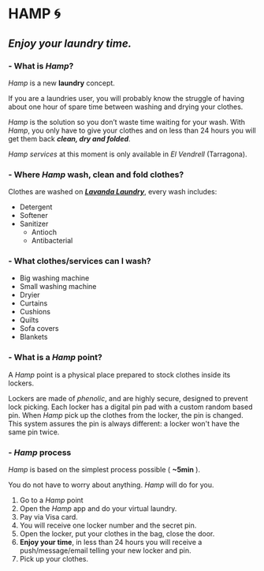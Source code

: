 # **HAMP** :cyclone:

## **_Enjoy your laundry time._**

### - What is *Hamp*?
*Hamp* is a new **laundry** concept.

If you are a laundries user, you will probably know the struggle of having about one hour of spare time between washing and drying your clothes.

*Hamp* is the solution so you don’t waste time waiting for your wash. With *Hamp*, you only have to give your clothes and on less than 24 hours you will get them back **_clean, dry and folded_**.

*Hamp services* at this moment is only available in *El Vendrell* (Tarragona).

### - Where *Hamp* wash, clean and fold clothes?

Clothes are washed on [**_Lavanda Laundry_**](https://www.facebook.com/pg/lavandalaundryelvendrell/about/), every wash includes:
- Detergent
- Softener
- Sanitizer
  - Antioch
  - Antibacterial

### - What clothes/services can I wash?
- Big washing machine
- Small washing machine
- Dryier
- Curtains
- Cushions
- Quilts
- Sofa covers
- Blankets

### - What is a *Hamp* point?
A *Hamp* point is a physical place prepared to stock clothes inside its lockers.

Lockers are made of *phenolic*, and are highly secure, designed to prevent lock picking. Each locker has a digital pin pad with a custom random based pin. When *Hamp* pick up the clothes from the locker, the pin is changed. This system assures the pin is always different: a locker won't have the same pin twice.

### - *Hamp* process
*Hamp* is based on the simplest process possible ( **~5min** ).

You do not have to worry about anything. *Hamp* will do for you.

1. Go to a *Hamp* point
2. Open the *Hamp* app and do your virtual laundry.
3. Pay via Visa card.
4. You will receive one locker number and the secret pin.
5. Open the locker, put your clothes in the bag, close the door.
6. **Enjoy your time**, in less than 24 hours you will receive a push/message/email telling your new locker and pin.
7. Pick up your clothes.
